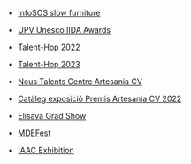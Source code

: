 - [InfoSOS slow furniture](https://infosos.es/jorge-munoz-el-concepto-de-muebles-que-pueden-evolucionar-y-son-sostenibles-tiene-un-gran-futuro/)

- [UPV Unesco IIDA Awards](https://www.upv.es/noticias-upv/noticia-14469-premios-unesco-es.html)

- [Talent-Hop 2022](https://www.etsid.upv.es/talent-hop-2022-primera-edicion-de-los-premios-de-diseno-para-productos-de-las-tiendas-ale-hop/)

- [Talent-Hop 2023](https://www.linkedin.com/feed/update/urn:li:activity:7067494288137273344?utm_source=share&utm_medium=member_desktop)

- [Nous Talents Centre Artesania CV](https://www.centroartesaniacv.com/?acceso=publico&menu=noticias&submenu=detalleNoticia&idnoticia=963)

- [Catàleg exposició Premis Artesania CV 2022](https://www.centroartesaniacv.com/galeria/documentos/1672397676_1.PDF)  

- [Elisava Grad Show](https://www.elisava.net/en/agenda/elisavas-masters-grad-show-gathers-the-final-projects-by-students-of-eight-master-programmes/)

- [MDEFest]()

- [IAAC Exhibition]()

